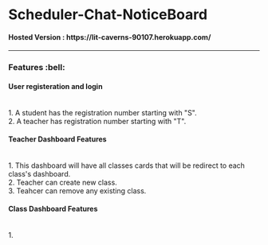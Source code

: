 # Scheduler-Chat-NoticeBoard
<h4>Hosted Version : https://lit-caverns-90107.herokuapp.com/ </h4>
<hr>
<h3 >Features :bell:	</h3>
 <h4>User registeration and login </h4><br>
 1. A student has the registration number starting with "S".<br>
 2. A teacher has registration number starting with "T". <br>
<h4>Teacher Dashboard Features</h4><br>
 1. This dashboard will have all classes cards that will be redirect to each class's dashboard. <br>
 2. Teacher can create new class. <br>
 3. Teahcer can remove any existing class. <br>
<h4>Class Dashboard Features</h4><br>
 1.
